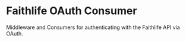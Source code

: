 # Faithlife OAuth Consumer

Middleware and Consumers for authenticating with the Faithlife API via OAuth.
